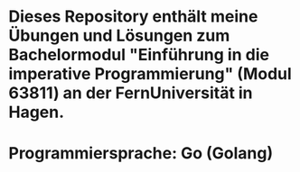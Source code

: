 ﻿# Dieses Repository enthält meine Übungen und Lösungen zum Bachelormodul "Einführung in die imperative Programmierung" (Modul 63811) an der FernUniversität in Hagen.
# Programmiersprache: Go (Golang)